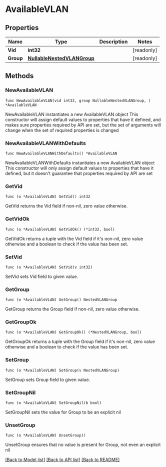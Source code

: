 # AvailableVLAN

## Properties

Name | Type | Description | Notes
------------ | ------------- | ------------- | -------------
**Vid** | **int32** |  | [readonly] 
**Group** | [**NullableNestedVLANGroup**](NestedVLANGroup.md) |  | [readonly] 

## Methods

### NewAvailableVLAN

`func NewAvailableVLAN(vid int32, group NullableNestedVLANGroup, ) *AvailableVLAN`

NewAvailableVLAN instantiates a new AvailableVLAN object
This constructor will assign default values to properties that have it defined,
and makes sure properties required by API are set, but the set of arguments
will change when the set of required properties is changed

### NewAvailableVLANWithDefaults

`func NewAvailableVLANWithDefaults() *AvailableVLAN`

NewAvailableVLANWithDefaults instantiates a new AvailableVLAN object
This constructor will only assign default values to properties that have it defined,
but it doesn't guarantee that properties required by API are set

### GetVid

`func (o *AvailableVLAN) GetVid() int32`

GetVid returns the Vid field if non-nil, zero value otherwise.

### GetVidOk

`func (o *AvailableVLAN) GetVidOk() (*int32, bool)`

GetVidOk returns a tuple with the Vid field if it's non-nil, zero value otherwise
and a boolean to check if the value has been set.

### SetVid

`func (o *AvailableVLAN) SetVid(v int32)`

SetVid sets Vid field to given value.


### GetGroup

`func (o *AvailableVLAN) GetGroup() NestedVLANGroup`

GetGroup returns the Group field if non-nil, zero value otherwise.

### GetGroupOk

`func (o *AvailableVLAN) GetGroupOk() (*NestedVLANGroup, bool)`

GetGroupOk returns a tuple with the Group field if it's non-nil, zero value otherwise
and a boolean to check if the value has been set.

### SetGroup

`func (o *AvailableVLAN) SetGroup(v NestedVLANGroup)`

SetGroup sets Group field to given value.


### SetGroupNil

`func (o *AvailableVLAN) SetGroupNil(b bool)`

 SetGroupNil sets the value for Group to be an explicit nil

### UnsetGroup
`func (o *AvailableVLAN) UnsetGroup()`

UnsetGroup ensures that no value is present for Group, not even an explicit nil

[[Back to Model list]](../README.md#documentation-for-models) [[Back to API list]](../README.md#documentation-for-api-endpoints) [[Back to README]](../README.md)



